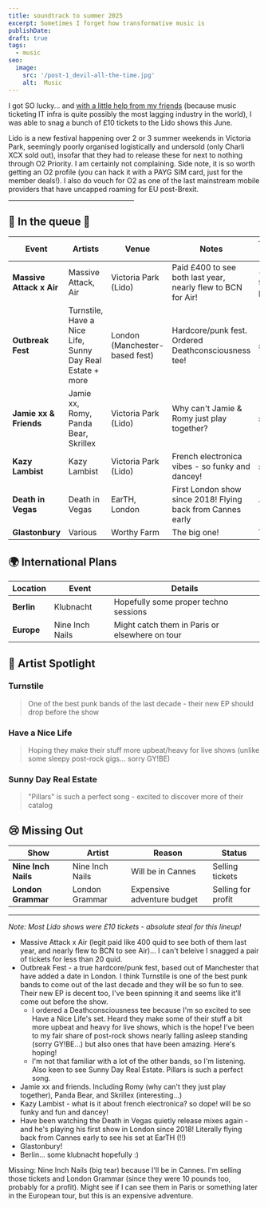 ```yaml
---
title: soundtrack to summer 2025
excerpt: Sometimes I forget how transformative music is
publishDate:
draft: true
tags:
  - music
seo:
  image:
    src: '/post-1_devil-all-the-time.jpg'
    alt:  Music
---
```

I got SO lucky... and <a href='https://open.spotify.com/track/2RnPATK99oGOZygnD2GTO6?si=ff12a1716439487c'>with a little help from my friends</a> (because music ticketing IT infra is quite possibly the most lagging industry in the world), I was able to snag a bunch of £10 tickets to the Lido shows this June.

Lido is a new festival happening over 2 or 3 summer weekends in Victoria Park, seemingly poorly organised logistically and undersold (only Charli XCX sold out), insofar that they had to release these for next to nothing through O2 Priority. I am certainly not complaining. 
Side note, it is so worth getting an O2 profile (you can hack it with a PAYG SIM card, just for the member deals!). I also do vouch for O2 as one of the last mainstream mobile providers that have uncapped roaming for EU post-Brexit. 

<hr align = "left" width="50%">

## 🎵 In the queue 🎫 

| Event | Artists | Venue | Notes | Ticket Cost |
|-------|---------|-------|-------|-------------|
| **Massive Attack x Air** | Massive Attack, Air | Victoria Park (Lido) | Paid £400 to see both last year, nearly flew to BCN for Air! | < £20 for pair |
| **Outbreak Fest** | Turnstile, Have a Nice Life, Sunny Day Real Estate + more | London (Manchester-based fest) | Hardcore/punk fest. Ordered Deathconsciousness tee! | £10 |
| **Jamie xx & Friends** | Jamie xx, Romy, Panda Bear, Skrillex | Victoria Park (Lido) | Why can't Jamie & Romy just play together? | £10 |
| **Kazy Lambist** | Kazy Lambist | Victoria Park (Lido) | French electronica vibes - so funky and dancey! | £10 |
| **Death in Vegas** | Death in Vegas | EarTH, London | First London show since 2018! Flying back from Cannes early | TBD |
| **Glastonbury** | Various | Worthy Farm | The big one! | TBD |

## 🌍 International Plans

| Location | Event | Details |
|----------|-------|---------|
| **Berlin** | Klubnacht | Hopefully some proper techno sessions |
| **Europe** | Nine Inch Nails | Might catch them in Paris or elsewhere on tour |

## 🎯 Artist Spotlight

### Turnstile
> One of the best punk bands of the last decade - their new EP should drop before the show

### Have a Nice Life  
> Hoping they make their stuff more upbeat/heavy for live shows (unlike some sleepy post-rock gigs... sorry GY!BE)

### Sunny Day Real Estate
> "Pillars" is such a perfect song - excited to discover more of their catalog

## 😢 Missing Out

| Show | Artist | Reason | Status |
|------|--------|---------|---------|
| **Nine Inch Nails** | Nine Inch Nails | Will be in Cannes | Selling tickets |
| **London Grammar** | London Grammar | Expensive adventure budget | Selling for profit |

---

*Note: Most Lido shows were £10 tickets - absolute steal for this lineup!*

- Massive Attack x Air (legit paid like 400 quid to see both of them last year, and nearly flew to BCN to see Air)... I can't beleive I snagged a pair of tickets for less than 20 quid. 
- Outbreak Fest - a true hardcore/punk fest, based out of Manchester that have added a date in London. I think Turnstile is one of the best punk bands to come out of the last decade and they will be so fun to see. Their new EP is decent too, I've been spinning it and seems like it'll come out before the show. 
  - I ordered a Deathconsciousness tee because I'm so excited to see Have a Nice Life's set. Heard they make some of their stuff a bit more upbeat and heavy for live shows, which is the hope!
  I've been to my fair share of post-rock shows nearly falling asleep standing (sorry GY!BE...) but also ones that have been amazing. Here's hoping!
  - I'm not that familiar with a lot of the other bands, so I'm listening. Also keen to see Sunny Day Real Estate. Pillars is such a perfect song. 
- Jamie xx and friends. Including Romy (why can't they just play together), Panda Bear, and Skrillex (interesting...)
- Kazy Lambist - what is it about french electronica? so dope! will be so funky and fun and dancey!
- Have been watching the Death in Vegas quietly release mixes again - and he's playing his first show in London since 2018! Literally flying back from Cannes early to see his set at EarTH (!!)
- Glastonbury!
- Berlin... some klubnacht hopefully :) 

Missing: Nine Inch Nails (big tear) because I'll be in Cannes. I'm selling those tickets and London Grammar (since they were 10 pounds too, probably for a profit). Might see if I can see them in Paris or something later in the European tour, but this is an expensive adventure. 